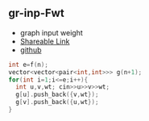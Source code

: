 
## gr-inp-Fwt

- graph input weight
- [Shareable Link](https://thesobersobber.github.io/CP-Snippets/gr-inp-Fwt)
- [github](https://github.com/theSoberSobber/CP-Snippets/blob/main/snippets.json#L561)

```cpp
int e=f(n);
vector<vector<pair<int,int>>> g(n+1);
for(int i=1;i<=e;i++){
  int u,v,wt; cin>>u>>v>>wt;
  g[u].push_back({v,wt});
  g[v].push_back({u,wt});
}
```
